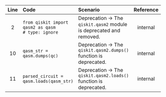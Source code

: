 | Line | Code | Scenario | Reference | Artifact | Refactoring |
| :--: | :--- | :------- | :-------: | :------- | :---------- |
| 2 | `from qiskit import qasm2 as qasm                # type: ignore` | Deprecation -> The `qiskit.qasm2` module is deprecated and removed. | internal | qiskit.qasm2 | |
| 10 | `qasm_str = qasm.dumps(qc)` | Deprecation -> The `qiskit.qasm2.dumps()` function is deprecated. | internal | qasm.dumps | `qasm_str = qc.qasm()` |
| 11 | `parsed_circuit = qasm.loads(qasm_str)` | Deprecation -> The `qiskit.qasm2.loads()` function is deprecated. | internal | qasm.loads | `parsed_circuit = QuantumCircuit.from_qasm_str(qasm_str)` |